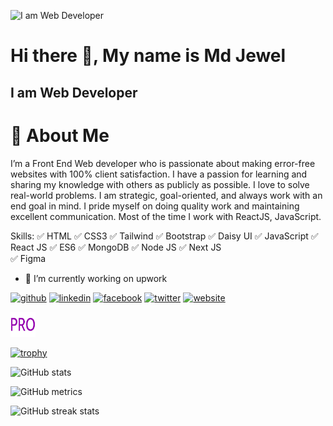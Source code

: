 ![I am Web Developer](https://media.licdn.com/dms/image/D5616AQFf2XXws3mD2w/profile-displaybackgroundimage-shrink_350_1400/0/1692725878346?e=1709164800&v=beta&t=Mm-LFG0xt4KQZMKL0jioWQIR9HM3T1nQEYqeUN2-99s)

# Hi there 👋, My name is Md Jewel
## I am Web Developer

# 🚀 About Me
I’m a Front End Web developer who is passionate about making error-free websites with 100% client satisfaction. I have a passion for learning and sharing my knowledge with others as publicly as possible. I love to solve real-world problems. I am strategic, goal-oriented, and always work with an end goal in mind. I pride myself on doing quality work and maintaining excellent communication. Most of the time I work with  ReactJS, JavaScript.

Skills: 
✅ HTML
✅ CSS3 
✅ Tailwind 
✅ Bootstrap 
✅ Daisy UI 
✅ JavaScript 
✅ React JS 
✅ ES6 
✅ MongoDB 
✅ Node JS 
✅ Next JS   
✅ Figma 

- 🔭 I’m currently working on upwork 


[<img src='https://cdn.jsdelivr.net/npm/simple-icons@3.0.1/icons/github.svg' alt='github' height='40'>](https://github.com/mdjewel999)  [<img src='https://cdn.jsdelivr.net/npm/simple-icons@3.0.1/icons/linkedin.svg' alt='linkedin' height='40'>](https://www.linkedin.com/in/https://www.linkedin.com/in/md-jewel-954986250//)  [<img src='https://cdn.jsdelivr.net/npm/simple-icons@3.0.1/icons/facebook.svg' alt='facebook' height='40'>](https://www.facebook.com/https://www.facebook.com/profile.php?id=100046201568421)  [<img src='https://cdn.jsdelivr.net/npm/simple-icons@3.0.1/icons/twitter.svg' alt='twitter' height='40'>](https://twitter.com/https://twitter.com/mdjewelrahaman1)  [<img src='https://cdn.jsdelivr.net/npm/simple-icons@3.0.1/icons/icloud.svg' alt='website' height='40'>](https://main--adorable-dieffenbachia-e18478.netlify.app/)  

<a href='https://github.com/pricing'><img src='https://raw.githubusercontent.com/acervenky/animated-github-badges/master/assets/pro.gif' width='40' height='40'></a> 

[![trophy](https://github-profile-trophy.vercel.app/?username=mdjewel999)](https://github.com/ryo-ma/github-profile-trophy)

![GitHub stats](https://github-readme-stats.vercel.app/api?username=mdjewel999&show_icons=true&count_private=true)  

![GitHub metrics](https://metrics.lecoq.io/mdjewel999)  

![GitHub streak stats](https://streak-stats.demolab.com/?user=mdjewel999)  


